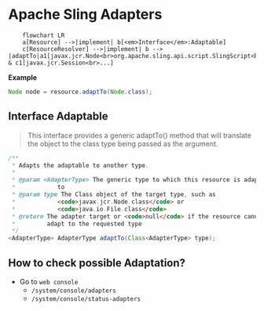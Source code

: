 # Apache Sling Adapters

```mermaid  
    flowchart LR
    a[Resource] -->|implement| b[<em>Interface</em>:Adaptable]
    c[ResourceResolver] -->|implement| b --> |adaptTo|a1[javax.jcr.Node<br>org.apache.sling.api.script.SlingScript<br>...] & c1[javax.jcr.Session<br>...]
```
<strong>Example</strong>
```java
Node node = resource.adaptTo(Node.class);
```

## Interface Adaptable
> This interface provides a generic adaptTo() method that will translate the object to the class type being passed as the argument.

```java
/**
 * Adapts the adaptable to another type.
 *
 * @param <AdapterType> The generic type to which this resource is adapted
 *            to
 * @param type The Class object of the target type, such as
 *            <code>javax.jcr.Node.class</code> or
 *            <code>java.io.File.class</code>
 * @return The adapter target or <code>null</code> if the resource cannot
 *         adapt to the requested type
 */
<AdapterType> AdapterType adaptTo(Class<AdapterType> type);
```

## How to check possible Adaptation?
- Go to `web console`
    - `/system/console/adapters`
    - `/system/console/status-adapters`
